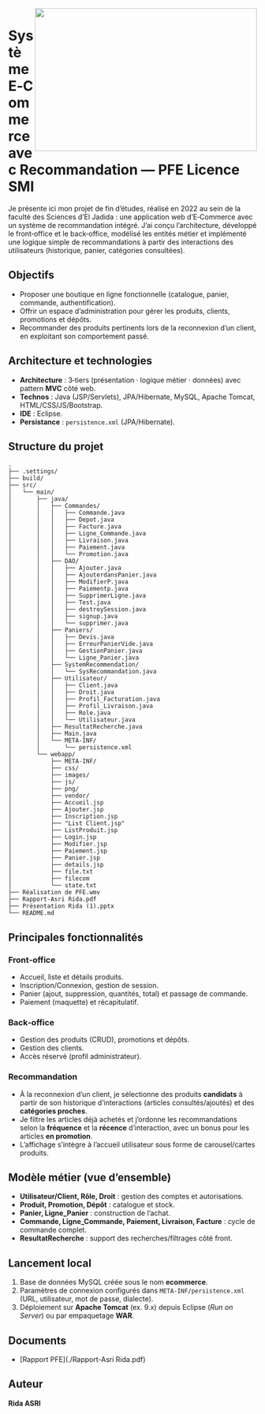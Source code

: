 <img align="right" src="Réalisation-de-PFE.gif" width="450" height="290">  


# Système E‑Commerce avec Recommandation — PFE Licence SMI

Je présente ici mon projet de fin d’études, réalisé en 2022 au sein de la faculté des Sciences d’El Jadida : une application web d’E‑Commerce avec un système de recommandation intégré. J’ai conçu l’architecture, développé le front‑office et le back‑office, modélisé les entités métier et implémenté une logique simple de recommandations à partir des interactions des utilisateurs (historique, panier, catégories consultées).

## Objectifs
- Proposer une boutique en ligne fonctionnelle (catalogue, panier, commande, authentification).
- Offrir un espace d’administration pour gérer les produits, clients, promotions et dépôts.
- Recommander des produits pertinents lors de la reconnexion d’un client, en exploitant son comportement passé.

## Architecture et technologies
- **Architecture** : 3‑tiers (présentation · logique métier · données) avec pattern **MVC** côté web.
- **Technos** : Java (JSP/Servlets), JPA/Hibernate, MySQL, Apache Tomcat, HTML/CSS/JS/Bootstrap.
- **IDE** : Eclipse.
- **Persistance** : `persistence.xml` (JPA/Hibernate).

## Structure du projet
```
.
├── .settings/
├── build/
├── src/
│   └── main/
│       ├── java/
│       │   ├── Commandes/
│       │   │   ├── Commande.java
│       │   │   ├── Depot.java
│       │   │   ├── Facture.java
│       │   │   ├── Ligne_Commande.java
│       │   │   ├── Livraison.java
│       │   │   ├── Paiement.java
│       │   │   └── Promotion.java
│       │   ├── DAO/
│       │   │   ├── Ajouter.java
│       │   │   ├── AjouterdansPanier.java
│       │   │   ├── ModifierP.java
│       │   │   ├── Paiementp.java
│       │   │   ├── SupprimerLigne.java
│       │   │   ├── Test.java
│       │   │   ├── destroySession.java
│       │   │   ├── signup.java
│       │   │   └── supprimer.java
│       │   ├── Paniers/
│       │   │   ├── Devis.java
│       │   │   ├── ErreurPanierVide.java
│       │   │   ├── GestionPanier.java
│       │   │   └── Ligne_Panier.java
│       │   ├── SystemRecommendation/
│       │   │   └── SysRecommandation.java
│       │   ├── Utilisateur/
│       │   │   ├── Client.java
│       │   │   ├── Droit.java
│       │   │   ├── Profil_Facturation.java
│       │   │   ├── Profil_Livraison.java
│       │   │   ├── Role.java
│       │   │   └── Utilisateur.java
│       │   ├── ResultatRecherche.java
│       │   ├── Main.java
│       │   └── META-INF/
│       │       └── persistence.xml
│       └── webapp/
│           ├── META-INF/
│           ├── css/
│           ├── images/
│           ├── js/
│           ├── png/
│           ├── vendor/
│           ├── Accueil.jsp
│           ├── Ajouter.jsp
│           ├── Inscription.jsp
│           ├── "List Client.jsp"
│           ├── ListProduit.jsp
│           ├── Login.jsp
│           ├── Modifier.jsp
│           ├── Paiement.jsp
│           ├── Panier.jsp
│           ├── details.jsp
│           ├── file.txt
│           ├── filecom
│           └── state.txt
├── Réalisation de PFE.wmv
├── Rapport-Asri Rida.pdf
├── Présentation Rida (1).pptx
└── README.md
```

## Principales fonctionnalités
### Front‑office
- Accueil, liste et détails produits.
- Inscription/Connexion, gestion de session.
- Panier (ajout, suppression, quantités, total) et passage de commande.
- Paiement (maquette) et récapitulatif.

### Back‑office
- Gestion des produits (CRUD), promotions et dépôts.
- Gestion des clients.
- Accès réservé (profil administrateur).

### Recommandation
- À la reconnexion d’un client, je sélectionne des produits **candidats** à partir de son historique d’interactions (articles consultés/ajoutés) et des **catégories proches**.
- Je filtre les articles déjà achetés et j’ordonne les recommandations selon la **fréquence** et la **récence** d’interaction, avec un bonus pour les articles **en promotion**.
- L’affichage s’intègre à l’accueil utilisateur sous forme de carousel/cartes produits.

## Modèle métier (vue d’ensemble)
- **Utilisateur/Client, Rôle, Droit** : gestion des comptes et autorisations.
- **Produit, Promotion, Dépôt** : catalogue et stock.
- **Panier, Ligne_Panier** : construction de l’achat.
- **Commande, Ligne_Commande, Paiement, Livraison, Facture** : cycle de commande complet.
- **ResultatRecherche** : support des recherches/filtrages côté front.

## Lancement local
1. Base de données MySQL créée sous le nom **ecommerce**.
2. Paramètres de connexion configurés dans `META-INF/persistence.xml` (URL, utilisateur, mot de passe, dialecte).
3. Déploiement sur **Apache Tomcat** (ex. 9.x) depuis Eclipse (*Run on Server*) ou par empaquetage **WAR**.

## Documents
- [Rapport PFE](./Rapport-Asri Rida.pdf)

## Auteur
**Rida ASRI**
